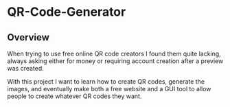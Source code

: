 # QR-Code-Generator

## Overview

When trying to use free online QR code creators I found them quite lacking, always asking either for money or requiring account creation after a preview was created.

With this project I want to learn how to create QR codes, generate the images, and eventually make both a free website and a GUI tool to allow people to create whatever QR codes they want.
